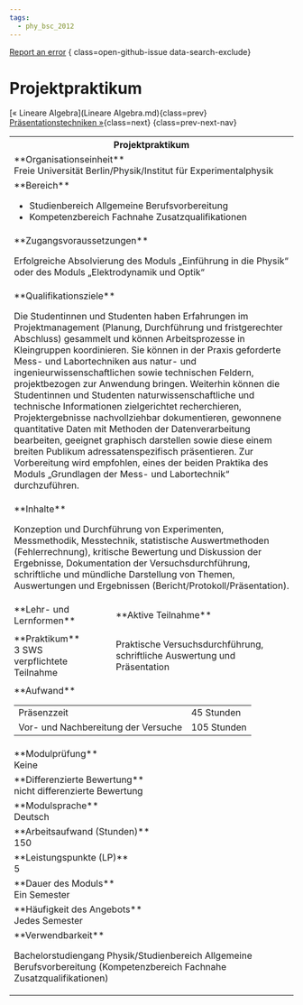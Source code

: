 ```yaml
---
tags:
  - phy_bsc_2012
---
```

[Report an error](https://github.com/SGSSGene/FUB-SUP/issues/new?title=Error%20in%20%22Projektpraktikum%22&body=There%20seems%20to%20be%20an%20error%20in%20module%20%22Projektpraktikum%22%2E%0A%0A%3CDescribe%20here%20a%20slightly%20more%20detailed%20description%20of%20what%20is%20wrong%3E&labels=bug)
{ class=open-github-issue data-search-exclude}

# Projektpraktikum

[« Lineare Algebra](Lineare Algebra.md){class=prev}
[Präsentationstechniken »](Präsentationstechniken.md){class=next}
{class=prev-next-nav}

<table markdown id="moduledesc">
<tr markdown class="moduledesc_head"><th colspan="2">Projektpraktikum </th></tr>
<tr markdown><td colspan="2">**Organisationseinheit**   <br>Freie Universität Berlin/Physik/Institut für Experimentalphysik</td></tr>

<tr markdown><td colspan="2">**Bereich**<br>


- Studienbereich Allgemeine Berufsvorbereitung
- Kompetenzbereich Fachnahe Zusatzqualifikationen

</td></tr>

<tr markdown><td colspan="2">**Zugangsvoraussetzungen** <br>

Erfolgreiche Absolvierung des Moduls „Einführung in die Physik“ oder des Moduls
„Elektrodynamik und Optik“


</td></tr>
<tr markdown><td colspan="2">**Qualifikationsziele**    <br>

Die Studentinnen und Studenten haben Erfahrungen im Projektmanagement
(Planung, Durchführung und fristgerechter Abschluss) gesammelt und können
Arbeitsprozesse in Kleingruppen koordinieren. Sie können in der Praxis
geforderte Mess- und Labortechniken aus natur- und
ingenieurwissenschaftlichen sowie technischen Feldern, projektbezogen zur
Anwendung bringen. Weiterhin können die Studentinnen und Studenten
naturwissenschaftliche und technische Informationen zielgerichtet
recherchieren, Projektergebnisse nachvollziehbar dokumentieren, gewonnene
quantitative Daten mit Methoden der Datenverarbeitung bearbeiten, geeignet
graphisch darstellen sowie diese einem breiten Publikum adressatenspezifisch
präsentieren. Zur Vorbereitung wird empfohlen, eines der beiden Praktika des
Moduls „Grundlagen der Mess- und Labortechnik“ durchzuführen.


</td></tr>
<tr markdown><td colspan="2">**Inhalte**                <br>

Konzeption und Durchführung von Experimenten, Messmethodik, Messtechnik,
statistische Auswertmethoden (Fehlerrechnung), kritische Bewertung und
Diskussion der Ergebnisse, Dokumentation der Versuchsdurchführung,
schriftliche und mündliche Darstellung von Themen, Auswertungen und
Ergebnissen (Bericht/Protokoll/Präsentation).


</td></tr>

<tr markdown><td>**Lehr- und Lernformen**</td><td>**Aktive Teilnahme**</td></tr>
<tr markdown><td> **Praktikum** <br>3 SWS <br> verpflichtete Teilnahme</td><td>

Praktische Versuchsdurchführung, schriftliche Auswertung und Präsentation
</td></tr>
<tr markdown><td colspan="2">**Aufwand**                <br>
<table class="aufwand_table">
<tr><td>Präsenzzeit</td><td>45 Stunden</td></tr>
<tr><td>Vor- und Nachbereitung der Versuche</td><td>105 Stunden</td></tr>
</table>

</td></tr>
<tr markdown><td colspan="2">**Modulprüfung**             <br>Keine


</td></tr>
<tr markdown><td colspan="2">**Differenzierte Bewertung** <br>nicht differenzierte Bewertung

</td></tr>
<tr markdown><td colspan="2">**Modulsprache**             <br>Deutsch</td></tr>
<tr markdown><td colspan="2">**Arbeitsaufwand (Stunden)** <br>150</td></tr>
<tr markdown><td colspan="2">**Leistungspunkte (LP)**     <br>5</td></tr>
<tr markdown><td colspan="2">**Dauer des Moduls**         <br>Ein Semester</td></tr>
<tr markdown><td colspan="2">**Häufigkeit des Angebots**  <br>Jedes Semester</td></tr>
<tr markdown><td colspan="2">**Verwendbarkeit**           <br>

Bachelorstudiengang Physik/Studienbereich Allgemeine Berufsvorbereitung
(Kompetenzbereich Fachnahe Zusatzqualifikationen)


</td></tr>

</table>
